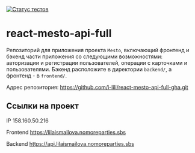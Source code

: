 [![Статус тестов](../../actions/workflows/tests.yml/badge.svg)](../../actions/workflows/tests.yml)

# react-mesto-api-full
Репозиторий для приложения проекта `Mesto`, включающий фронтенд и бэкенд части приложения со следующими возможностями: авторизации и регистрации пользователей, операции с карточками и пользователями. Бэкенд расположите в директории `backend/`, а фронтенд - в `frontend/`. 

Адрес репозитория: https://github.com/i-lili/react-mesto-api-full-gha.git

## Ссылки на проект

IP 158.160.50.216

Frontend https://lilaismailova.nomoreparties.sbs

Backend https://api.lilaismailova.nomoreparties.sbs
